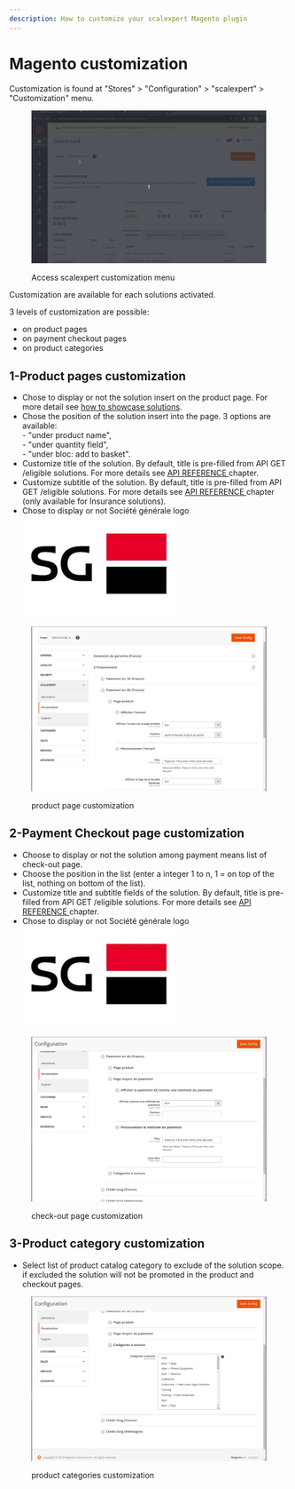 ```yaml
---
description: How to customize your scalexpert Magento plugin
---
```


# Magento customization

Customization is found at "Stores" > "Configuration" > "scalexpert" > "Customization" menu.

<figure><img src="../../../../.gitbook/assets/2-magento-customize_menu.gif" alt=""><figcaption><p>Access scalexpert customization menu</p></figcaption></figure>

Customization are available for each solutions activated.&#x20;

3 levels of customization are possible:

* on product pages
* on payment checkout pages
* on product categories&#x20;

## 1-Product pages customization

* Chose to display or not the solution insert on the product page. For more detail see [how to showcase solutions](../../../../solutions-reference/showcasing-solutions.md).&#x20;
* Chose the position of the solution insert into the page. 3 options are available: \
  \- "under product name",\
  \- "under quantity field",\
  \-  "under bloc: add to basket".
* Customize title of the solution. By default, title is pre-filled from API GET /eligible solutions. For more details see [API REFERENCE ](broken-reference)chapter.
* Customize subtitle of the solution. By default, title is pre-filled from API GET /eligible solutions. For more details see [API REFERENCE ](broken-reference)chapter (only available for Insurance solutions).
* Chose to display or not Société générale logo <img src="../../../../.gitbook/assets/images.jpeg" alt="" data-size="line">

<figure><img src="../../../../.gitbook/assets/Capture d’écran du 2023-12-20 14-20-25.png" alt=""><figcaption><p>product page customization</p></figcaption></figure>

## 2-Payment Checkout page customization

* Choose to display or not the solution among payment means list of check-out page.
* Choose the position in the list (enter a integer 1 to n, 1 = on top of the list, nothing on bottom of the list).&#x20;
* Customize title and subtitle fields of the solution. By default, title is pre-filled from API GET /eligible solutions. For more details see [API REFERENCE ](broken-reference)chapter.
* Chose to display or not Société générale logo <img src="../../../../.gitbook/assets/images.jpeg" alt="" data-size="line">

<figure><img src="../../../../.gitbook/assets/Capture d’écran du 2023-12-20 14-28-58.png" alt=""><figcaption><p>check-out page customization</p></figcaption></figure>

## 3-Product category customization

* Select list of product catalog category to exclude of the solution scope. if excluded the solution will not be promoted in the product and checkout pages.&#x20;

<figure><img src="../../../../.gitbook/assets/Capture d’écran du 2023-12-20 14-35-45.png" alt=""><figcaption><p>product categories customization</p></figcaption></figure>
